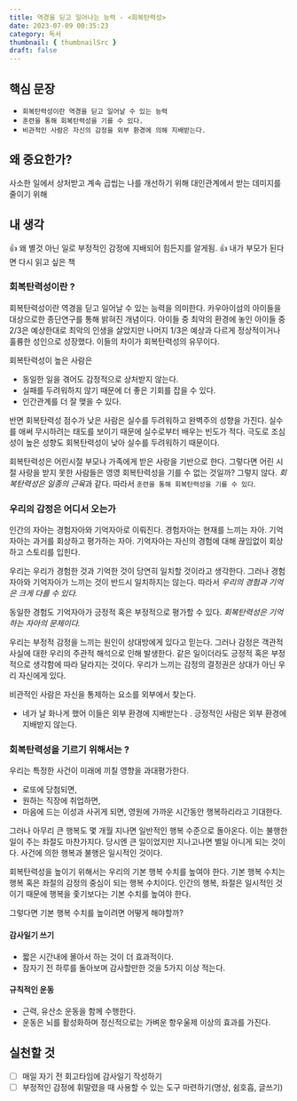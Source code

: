```yaml
---
title: 역경을 딛고 일어나는 능력 - <회복탄력성>
date: 2023-07-09 00:35:23
category: 독서
thumbnail: { thumbnailSrc }
draft: false
---
```


## 핵심 문장

- `회복탄력성이란 역경을 딛고 일어날 수 있는 능력`
- `훈련을 통해 회복탄력성을 기를 수 있다.`
- `비관적인 사람은 자신의 감정을 외부 환경에 의해 지배받는다.`

## 왜 중요한가?

사소한 일에서 상처받고 계속 곱씹는 나를 개선하기 위해
대인관계에서 받는 데미지를 줄이기 위해

## 내 생각

👍 왜 별것 아닌 일로 부정적인 감정에 지배되어 힘든지를 알게됨.
👍 내가 부모가 된다면 다시 읽고 싶은 책

### 회복탄력성이란 ?

회복탄력성이란 역경을 딛고 일어날 수 있는 능력을 의미한다. 카우아이섬의 아이들을 대상으로한 종단연구를 통해 밝혀진 개념이다. 아이들 중 최악의 환경에 놓인 아이들 중 2/3은 예상한대로 최악의 인생을 살았지만 나머지 1/3은 예상과 다르게 정상적이거나 훌륭한 성인으로 성장했다. 이들의 차이가 회복탄력성의 유무이다.

회복탄력성이 높은 사람은

- 동일한 일을 겪어도 감정적으로 상처받지 않는다.
- 실패를 두려워하지 않기 때문에 더 좋은 기회를 잡을 수 있다.
- 인간관계를 더 잘 맺을 수 있다.

반면 회복탄력성 점수가 낮은 사람은 실수를 두려워하고 완벽주의 성향을 가진다. 실수를 애써 무시하려는 태도를 보이기 때문에 실수로부터 배우는 빈도가 적다. 극도로 조심성이 높은 성향도 회복탄력성이 낮아 실수를 두려워하기 때문이다.

회복탄력성은 어린시절 부모나 가족에게 받은 사랑을 기반으로 한다. 그렇다면 어린 시절 사랑을 받지 못한 사람들은 영영 회복탄력성을 기를 수 없는 것일까? 그렇지 않다. *회복탄력성은 일종의 근육*과 같다. 따라서 `훈련을 통해 회복탄력성을 기를 수 있다`.

### 우리의 감정은 어디서 오는가

인간의 자아는 경험자아와 기억자아로 이뤄진다. 경험자아는 현재를 느끼는 자아. 기억자아는 과거를 회상하고 평가하는 자아. 기억자아는 자신의 경험에 대해 끊임없이 회상하고 스토리를 입힌다.

우리는 우리가 경험한 것과 기억한 것이 당연히 일치할 것이라고 생각한다. 그러나 경험자아와 기억자아가 느끼는 것이 반드시 일치하지는 않는다. 따라서 _우리의 경험과 기억은 크게 다를 수 있다._

동일한 경험도 기억자아가 긍정적 혹은 부정적으로 평가할 수 있다. _회복탄력성은 기억하는 자아의 문제이다._

우리는 부정적 감정을 느끼는 원인이 상대방에게 있다고 믿는다. 그러나 감정은 객관적 사실에 대한 우리의 주관적 해석으로 인해 발생한다. 같은 일이더라도 긍정적 혹은 부정적으로 생각함에 따라 달라지는 것이다. 우리가 느끼는 감정의 결정권은 상대가 아닌 우리 자신에게 있다.

비관적인 사람은 자신을 통제하는 요소를 외부에서 찾는다.

- 네가 날 화나게 했어
  이들은 외부 환경에 지배받는다 .
  긍정적인 사람은 외부 환경에 지배받지 않는다.

### 회복탄력성을 기르기 위해서는 ?

우리는 특정한 사건이 미래에 끼칠 영향을 과대평가한다.

- 로또에 당첨되면,
- 원하는 직장에 취업하면,
- 마음에 드는 이성과 사귀게 되면,
  영원에 가까운 시간동안 행복하리라고 기대한다.

그러나 아무리 큰 행복도 몇 개월 지나면 일반적인 행복 수준으로 돌아온다. 이는 불행한 일이 주는 좌절도 마찬가지다. 당시엔 큰 일이었지만 지나고나면 별일 아니게 되는 것이다. 사건에 의한 행복과 불행은 일시적인 것이다.

회복탄력성을 높이기 위해서는 우리의 기본 행복 수치를 높여야 한다. 기본 행복 수치는 행복 혹은 좌절의 감정의 중심이 되는 행복 수치이다. 인간의 행복, 좌절은 일시적인 것이기 때문에 행복을 좇기보다는 기본 수치를 높여야 한다.

그렇다면 기본 행복 수치를 높이려면 어떻게 해야할까?

#### 감사일기 쓰기

- 짧은 시간내에 몰아서 하는 것이 더 효과적이다.
- 잠자기 전 하루를 돌아보며 감사할만한 것을 5가지 이상 적는다.

#### 규칙적인 운동

- 근력, 유산소 운동을 함께 수행한다.
- 운동은 뇌를 활성화하며 정신적으로는 가벼운 항우울제 이상의 효과를 가진다.

## 실천할 것

- [ ] 매일 자기 전 회고타임에 감사일기 작성하기
- [ ] 부정적인 감정에 휘말렸을 때 사용할 수 있는 도구 마련하기(명상, 쉼호흡, 글쓰기)
